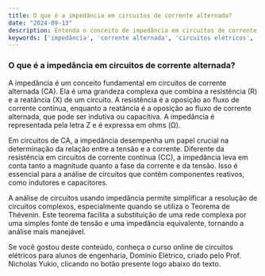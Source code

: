 ```yaml
---
title: O que é a impedância em circuitos de corrente alternada?
date: "2024-09-13"
description: Entenda o conceito de impedância em circuitos de corrente alternada e sua importância na análise de circuitos elétricos.
keywords: ['impedância', 'corrente alternada', 'circuitos elétricos', 'engenharia', 'Thévenin']
---
```


### O que é a impedância em circuitos de corrente alternada?

A impedância é um conceito fundamental em circuitos de corrente alternada (CA). Ela é uma grandeza complexa que combina a resistência (R) e a reatância (X) de um circuito. A resistência é a oposição ao fluxo de corrente contínua, enquanto a reatância é a oposição ao fluxo de corrente alternada, que pode ser indutiva ou capacitiva. A impedância é representada pela letra Z e é expressa em ohms (Ω).

Em circuitos de CA, a impedância desempenha um papel crucial na determinação da relação entre a tensão e a corrente. Diferente da resistência em circuitos de corrente contínua (CC), a impedância leva em conta tanto a magnitude quanto a fase da corrente e da tensão. Isso é essencial para a análise de circuitos que contêm componentes reativos, como indutores e capacitores.

A análise de circuitos usando impedância permite simplificar a resolução de circuitos complexos, especialmente quando se utiliza o Teorema de Thévenin. Este teorema facilita a substituição de uma rede complexa por uma simples fonte de tensão e uma impedância equivalente, tornando a análise mais manejável.

Se você gostou deste conteúdo, conheça o curso online de circuitos elétricos para alunos de engenharia, Domínio Elétrico, criado pelo Prof. Nicholas Yukio, clicando no botão presente logo abaixo do texto.